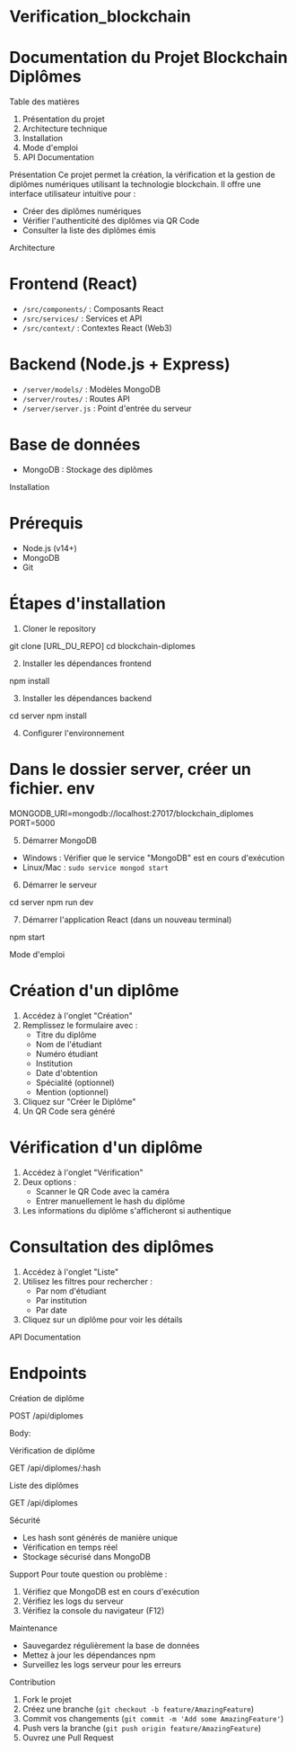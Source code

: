 ﻿# Verification_blockchain


# Documentation du Projet Blockchain Diplômes

 Table des matières
1. Présentation du projet
2. Architecture technique
3. Installation
4. Mode d'emploi
5. API Documentation

 Présentation
Ce projet permet la création, la vérification et la gestion de diplômes numériques utilisant la technologie blockchain. Il offre une interface utilisateur intuitive pour :
- Créer des diplômes numériques
- Vérifier l'authenticité des diplômes via QR Code
- Consulter la liste des diplômes émis

 Architecture

# Frontend (React)
- `/src/components/` : Composants React
- `/src/services/` : Services et API
- `/src/context/` : Contextes React (Web3)

# Backend (Node.js + Express)
- `/server/models/` : Modèles MongoDB
- `/server/routes/` : Routes API
- `/server/server.js` : Point d'entrée du serveur

# Base de données
- MongoDB : Stockage des diplômes

 Installation

# Prérequis
- Node.js (v14+)
- MongoDB
- Git

# Étapes d'installation

1. Cloner le repository

git clone [URL_DU_REPO]
cd blockchain-diplomes


2. Installer les dépendances frontend

npm install


3. Installer les dépendances backend

cd server
npm install


4. Configurer l'environnement

# Dans le dossier server, créer un fichier. env
MONGODB_URI=mongodb://localhost:27017/blockchain_diplomes
PORT=5000


5. Démarrer MongoDB
- Windows : Vérifier que le service "MongoDB" est en cours d'exécution
- Linux/Mac : `sudo service mongod start`

6. Démarrer le serveur

cd server
npm run dev


7. Démarrer l'application React (dans un nouveau terminal)

npm start


 Mode d'emploi

# Création d'un diplôme
1. Accédez à l'onglet "Création"
2. Remplissez le formulaire avec :
   - Titre du diplôme
   - Nom de l'étudiant
   - Numéro étudiant
   - Institution
   - Date d'obtention
   - Spécialité (optionnel)
   - Mention (optionnel)
3. Cliquez sur "Créer le Diplôme"
4. Un QR Code sera généré

# Vérification d'un diplôme
1. Accédez à l'onglet "Vérification"
2. Deux options :
   - Scanner le QR Code avec la caméra
   - Entrer manuellement le hash du diplôme
3. Les informations du diplôme s'afficheront si authentique

# Consultation des diplômes
1. Accédez à l'onglet "Liste"
2. Utilisez les filtres pour rechercher :
   - Par nom d'étudiant
   - Par institution
   - Par date
3. Cliquez sur un diplôme pour voir les détails

 API Documentation

# Endpoints

 Création de diplôme

POST /api/diplomes

Body:
 
 Vérification de diplôme

GET /api/diplomes/:hash


 Liste des diplômes

GET /api/diplomes


 Sécurité
- Les hash sont générés de manière unique
- Vérification en temps réel
- Stockage sécurisé dans MongoDB

 Support
Pour toute question ou problème :
1. Vérifiez que MongoDB est en cours d'exécution
2. Vérifiez les logs du serveur
3. Vérifiez la console du navigateur (F12)

 Maintenance
- Sauvegardez régulièrement la base de données
- Mettez à jour les dépendances npm
- Surveillez les logs serveur pour les erreurs

 Contribution
1. Fork le projet
2. Créez une branche (`git checkout -b feature/AmazingFeature`)
3. Commit vos changements (`git commit -m 'Add some AmazingFeature'`)
4. Push vers la branche (`git push origin feature/AmazingFeature`)
5. Ouvrez une Pull Request

